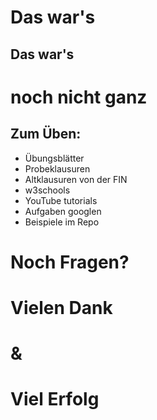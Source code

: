 # Das war's



## Das war's

# noch nicht ganz



## Zum Üben:

* Übungsblätter
* Probeklausuren 
* Altklausuren von der FIN
* w3schools
* YouTube tutorials
* Aufgaben googlen
* Beispiele im Repo



# Noch Fragen?



# Vielen Dank

# &

# Viel Erfolg
